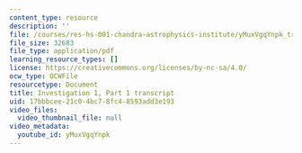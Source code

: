 ```yaml
---
content_type: resource
description: ''
file: /courses/res-hs-001-chandra-astrophysics-institute/yMuxVgqYnpk_transcript.pdf
file_size: 32683
file_type: application/pdf
learning_resource_types: []
license: https://creativecommons.org/licenses/by-nc-sa/4.0/
ocw_type: OCWFile
resourcetype: Document
title: Investigation 1, Part 1 transcript
uid: 17bbbcee-21c0-4bc7-8fc4-8593add3e193
video_files:
  video_thumbnail_file: null
video_metadata:
  youtube_id: yMuxVgqYnpk
---
```

